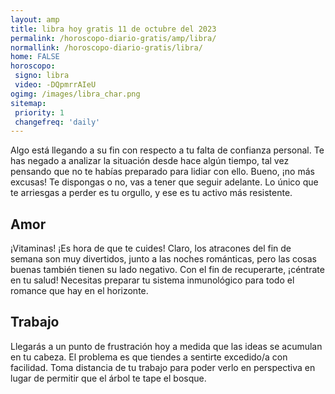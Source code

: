 ```yaml
---
layout: amp
title: libra hoy gratis 11 de octubre del 2023 
permalink: /horoscopo-diario-gratis/amp/libra/
normallink: /horoscopo-diario-gratis/libra/
home: FALSE
horoscopo:
 signo: libra
 video: -DQpmrrAIeU
ogimg: /images/libra_char.png
sitemap:
 priority: 1
 changefreq: 'daily'
---
```



Algo está llegando a su fin con respecto a tu falta de confianza personal. Te has negado a analizar la situación desde hace algún tiempo, tal vez pensando que no te habías preparado para lidiar con ello. Bueno, ¡no más excusas! Te dispongas o no, vas a tener que seguir adelante. Lo único que te arriesgas a perder es tu orgullo, y ese es tu activo más resistente.

## Amor

¡Vitaminas! ¡Es hora de que te cuides! Claro, los atracones del fin de semana son muy divertidos, junto a las noches románticas, pero las cosas buenas también tienen su lado negativo. Con el fin de recuperarte, ¡céntrate en tu salud! Necesitas preparar tu sistema inmunológico para todo el romance que hay en el horizonte.

## Trabajo

Llegarás a un punto de frustración hoy a medida que las ideas se acumulan en tu cabeza. El problema es que tiendes a sentirte excedido/a con facilidad. Toma distancia de tu trabajo para poder verlo en perspectiva en lugar de permitir que el árbol te tape el bosque.